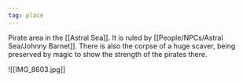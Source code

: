 ```yaml
---
tag: place
---
```


Pirate area in the [[Astral Sea]]. It is ruled by [[People/NPCs/Astral Sea/Johnny Barnet]]. There is also the corpse of a huge scaver, being preserved by magic to show the strength of the pirates there. 


![[IMG_8603.jpg]]